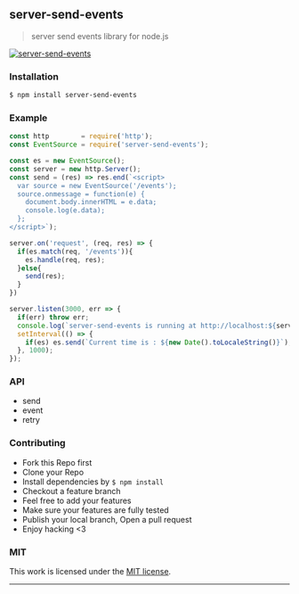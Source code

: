 ## server-send-events

> server send events library for node.js

[![server-send-events](https://img.shields.io/npm/v/server-send-events.svg)](https://npmjs.org/server-send-events)

### Installation

```bash
$ npm install server-send-events
```

### Example

```js
const http        = require('http');
const EventSource = require('server-send-events');

const es = new EventSource();
const server = new http.Server();
const send = (res) => res.end(`<script>
  var source = new EventSource('/events');
  source.onmessage = function(e) {
    document.body.innerHTML = e.data;
    console.log(e.data);
  };
</script>`);

server.on('request', (req, res) => {
  if(es.match(req, '/events')){
    es.handle(req, res);
  }else{
    send(res);
  }
})

server.listen(3000, err => {
  if(err) throw err;
  console.log(`server-send-events is running at http://localhost:${server.address().port}`);
  setInterval(() => {
    if(es) es.send(`Current time is : ${new Date().toLocaleString()}`);
  }, 1000);
});
```

### API

- send
- event
- retry

### Contributing
- Fork this Repo first
- Clone your Repo
- Install dependencies by `$ npm install`
- Checkout a feature branch
- Feel free to add your features
- Make sure your features are fully tested
- Publish your local branch, Open a pull request
- Enjoy hacking <3

### MIT

This work is licensed under the [MIT license](./LICENSE).

---